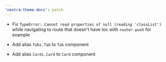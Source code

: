 ```yaml
---
'nextra-theme-docs': patch
---
```


- Fix `TypeError: Cannot read properties of null (reading 'classList')` while navigating to route
  that doesn't have toc with `router.push` for example

- Add alias `Tabs.Tab` to `Tab` component

- Add alias `Cards.Card` to `Card` component
